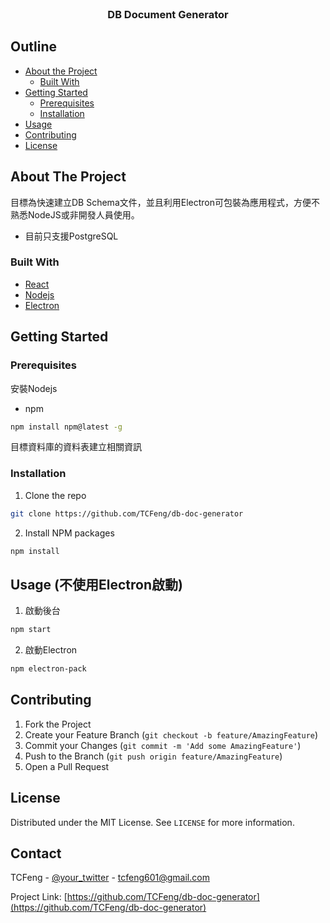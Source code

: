 <br />
<p align="center">
  <h3 align="center">DB Document Generator</h3>
</p>



<!-- TABLE OF CONTENTS -->
## Outline

* [About the Project](#about-the-project)
  * [Built With](#built-with)
* [Getting Started](#getting-started)
  * [Prerequisites](#prerequisites)
  * [Installation](#installation)
* [Usage](#usage)
* [Contributing](#contributing)
* [License](#license)



<!-- ABOUT THE PROJECT -->
## About The Project

目標為快速建立DB Schema文件，並且利用Electron可包裝為應用程式，方便不熟悉NodeJS或非開發人員使用。

* 目前只支援PostgreSQL

### Built With
* [React](https://reactjs.org)
* [Nodejs](https://nodejs.org)
* [Electron](https://www.electronjs.org)



<!-- GETTING STARTED -->
## Getting Started

### Prerequisites

安裝Nodejs
* npm
```sh
npm install npm@latest -g
```

目標資料庫的資料表建立相關資訊

### Installation

1. Clone the repo
```sh
git clone https://github.com/TCFeng/db-doc-generator
```
2. Install NPM packages
```sh
npm install
```

<!-- USAGE EXAMPLES -->
## Usage (不使用Electron啟動)
1. 啟動後台
```sh
npm start
```

2. 啟動Electron
```sh
npm electron-pack
```

<!-- CONTRIBUTING -->
## Contributing

1. Fork the Project
2. Create your Feature Branch (`git checkout -b feature/AmazingFeature`)
3. Commit your Changes (`git commit -m 'Add some AmazingFeature'`)
4. Push to the Branch (`git push origin feature/AmazingFeature`)
5. Open a Pull Request



<!-- LICENSE -->
## License

Distributed under the MIT License. See `LICENSE` for more information.



<!-- CONTACT -->
## Contact

TCFeng - [@your_twitter](https://twitter.com/your_username) - tcfeng601@gmail.com

Project Link: [https://github.com/TCFeng/db-doc-generator](https://github.com/TCFeng/db-doc-generator)



